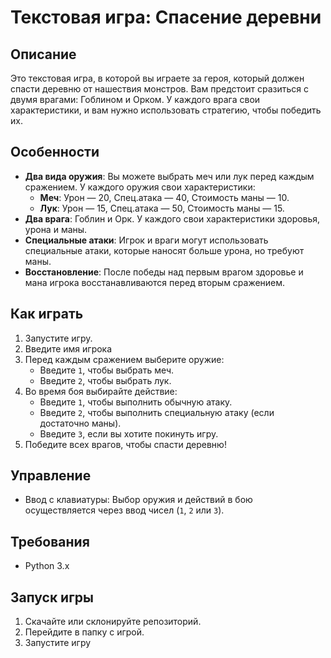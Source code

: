 
# Текстовая игра: Спасение деревни

## Описание
Это текстовая игра, в которой вы играете за героя, который должен спасти деревню от нашествия монстров. Вам предстоит сразиться с двумя врагами: Гоблином и Орком. У каждого врага свои характеристики, и вам нужно использовать стратегию, чтобы победить их.

## Особенности
- **Два вида оружия**: Вы можете выбрать меч или лук перед каждым сражением. У каждого оружия свои характеристики:
  - **Меч**: Урон — 20, Спец.атака — 40, Стоимость маны — 10.
  - **Лук**: Урон — 15, Спец.атака — 50, Стоимость маны — 15.
- **Два врага**: Гоблин и Орк. У каждого свои характеристики здоровья, урона и маны.
- **Специальные атаки**: Игрок и враги могут использовать специальные атаки, которые наносят больше урона, но требуют маны.
- **Восстановление**: После победы над первым врагом здоровье и мана игрока восстанавливаются перед вторым сражением.

## Как играть
1. Запустите игру.
2. Введите имя игрока
3. Перед каждым сражением выберите оружие:
   - Введите `1`, чтобы выбрать меч.
   - Введите `2`, чтобы выбрать лук.
4. Во время боя выбирайте действие:
   - Введите `1`, чтобы выполнить обычную атаку.
   - Введите `2`, чтобы выполнить специальную атаку (если достаточно маны).
   - Введите `3`, если вы хотите покинуть игру.
5. Победите всех врагов, чтобы спасти деревню!


## Управление
- Ввод с клавиатуры: Выбор оружия и действий в бою осуществляется через ввод чисел (`1`, `2` или `3`).


## Требования
- Python 3.x

## Запуск игры
1. Скачайте или склонируйте репозиторий.
2. Перейдите в папку с игрой.
3. Запустите игру

